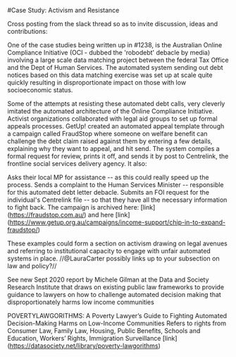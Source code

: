  #Case Study: Activism and Resistance
 
Cross posting from the slack thread so as to invite discussion, ideas and contributions:

One of the case studies being written up in #1238, is the Australian Online Compliance Initiative (OCI - dubbed the 'robodebt' debacle by media) involving a large scale data matching project between the federal Tax Office and the Dept of Human Services. The automated system sending out debt notices based on this data matching exercise was set up at scale quite quickly resulting in disproportionate impact on those with low socioeconomic status.

Some of the attempts at resisting these automated debt calls, very cleverly imitated the automated architecture of the Online Compliance Initiative. Activist organizations collaborated with legal aid groups to set up formal appeals processes. GetUp! created an automated appeal template through a campaign called FraudStop where someone on welfare benefit can challenge the debt claim raised against them by entering a few details, explaining why they want to appeal, and hit send. The system compiles a formal request for review, prints it off, and sends it by post to Centrelink, the frontline social services delivery agency. It also:

Asks their local MP for assistance -- as this could really speed up the process.
Sends a complaint to the Human Services Minister -- responsible for this automated debt letter debacle.
Submits an FOI request for the individual's Centrelink file -- so that they have all the necessary information to fight back.
The campaign is archived here: [link] (https://fraudstop.com.au/) and here [link] (https://www.getup.org.au/campaigns/income-support/chip-in-to-expand-fraudstop/)

These examples could form a section on activism drawing on legal avenues and referring to institutional capacity to engage with unfair automated systems in place. //@LauraCarter possibly links up to your subsection on law and policy?//

See new Sept 2020 report by Michele Gilman at the Data and Society Research Institute that draws on existing public law frameworks to provide guidance to lawyers on how to challenge automated decision making that disproportionately harms low income communities

POVERTYLAWGORITHMS: A Poverty Lawyer’s Guide to Fighting Automated Decision-Making Harms on Low-Income Communities
Refers to rights from Consumer Law, Family Law, Housing, Public Benefits, Schools and Education, Workers’ Rights, Immigration Surveillance
[link] (https://datasociety.net/library/poverty-lawgorithms)
